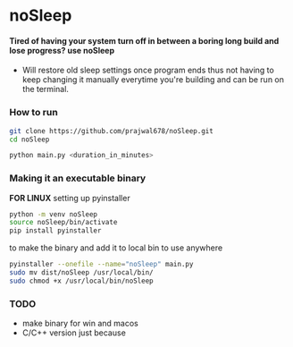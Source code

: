 # noSleep

#### Tired of having your system turn off in between a boring long build and lose progress? use noSleep

- Will restore old sleep settings once program ends thus not having to keep changing it manually everytime you're building and can be run on the terminal.

### How to run
```bash
git clone https://github.com/prajwal678/noSleep.git
cd noSleep

```
```bash
python main.py <duration_in_minutes>

```
### Making it an executable binary
__FOR LINUX__
setting up pyinstaller
```bash
python -m venv noSleep
source noSleep/bin/activate
pip install pyinstaller

```

to make the binary and add it to local bin to use anywhere
```bash
pyinstaller --onefile --name="noSleep" main.py
sudo mv dist/noSleep /usr/local/bin/
sudo chmod +x /usr/local/bin/noSleep

```

### TODO
- make binary for win and macos
- C/C++ version just because
